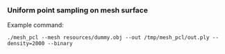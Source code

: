 ### Uniform point sampling on mesh surface

Example command: 
```
./mesh_pcl --mesh resources/dummy.obj --out /tmp/mesh_pcl/out.ply --density=2000 --binary
```
